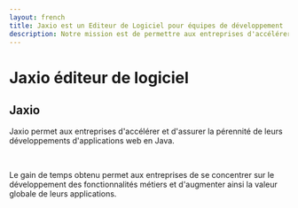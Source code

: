 ```yaml
---
layout: french
title: Jaxio est un Editeur de Logiciel pour équipes de développement
description: Notre mission est de permettre aux entreprises d'accélérer et d'assurer la pérennité de leurs développements d'applications web en Java 
---
```


<h1>Jaxio éditeur de logiciel</h1>
<h2><a name="societe">Jaxio</a></h2>
<p>
    Jaxio permet aux entreprises d'accélérer et d'assurer la pérennité de leurs développements d'applications web en Java.
</p>
<br/>
<p>
    Le gain de temps obtenu permet aux entreprises de se concentrer sur le développement des fonctionnalités métiers
    et d'augmenter ainsi la valeur globale de leurs applications.
</p>
